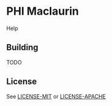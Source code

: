 # PHI Maclaurin

Help

## Building

TODO

## License

See [LICENSE-MIT](./LICENSE-MIT) or [LICENSE-APACHE](./LICENSE-APACHE)

